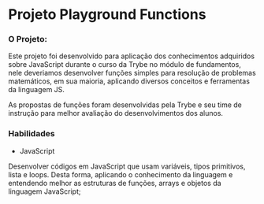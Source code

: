 # Projeto Playground Functions

### O Projeto:

Este projeto foi desenvolvido para aplicação dos conhecimentos adquiridos sobre JavaScript durante o curso da Trybe no módulo de fundamentos, nele deveriamos desenvolver funções simples para resolução de problemas matemáticos, em sua maioria, aplicando diversos conceitos e ferramentas da linguagem JS. 

As propostas de funções foram desenvolvidas pela Trybe e seu time de instrução para melhor avaliação do desenvolvimentos dos alunos.

### Habilidades

- JavaScript

Desenvolver códigos em JavaScript que usam variáveis, tipos primitivos, lista e loops. Desta forma, aplicando o conhecimento da linguagem e entendendo melhor as estruturas de funções, arrays e objetos da linguagem JavaScript;
